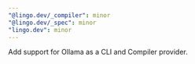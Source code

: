 ```yaml
---
"@lingo.dev/_compiler": minor
"@lingo.dev/_spec": minor
"lingo.dev": minor
---
```


Add support for Ollama as a CLI and Compiler provider.
